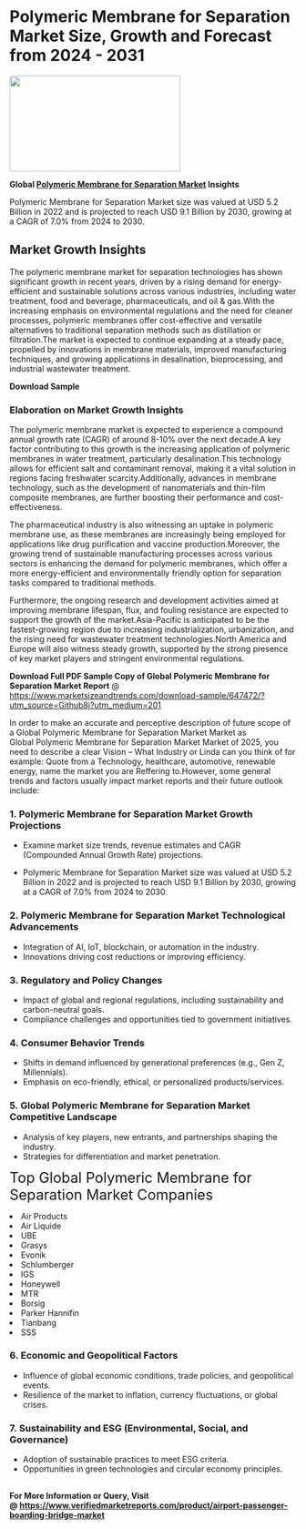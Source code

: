 <H1>Polymeric Membrane for Separation Market Size, Growth and Forecast from 2024 - 2031</H1><img class="aligncenter size-medium wp-image-584254" src="https://thirdeyenews.in/wp-content/uploads/2024/09/Global-Market-Research-300x168.jpeg" alt="" width="300" height="168" /><p><strong>Global&nbsp;<a href="https://www.marketsizeandtrends.com/download-sample/647472/?utm_source=Github8j?utm_medium=201">Polymeric Membrane for Separation Market</a> Insights</strong></p><p>Polymeric Membrane for Separation Market size was valued at USD 5.2 Billion in 2022 and is projected to reach USD 9.1 Billion by 2030, growing at a CAGR of 7.0% from 2024 to 2030.</p><p><h2>Market Growth Insights</h2> <p>The polymeric membrane market for separation technologies has shown significant growth in recent years, driven by a rising demand for energy-efficient and sustainable solutions across various industries, including water treatment, food and beverage, pharmaceuticals, and oil & gas.With the increasing emphasis on environmental regulations and the need for cleaner processes, polymeric membranes offer cost-effective and versatile alternatives to traditional separation methods such as distillation or filtration.The market is expected to continue expanding at a steady pace, propelled by innovations in membrane materials, improved manufacturing techniques, and growing applications in desalination, bioprocessing, and industrial wastewater treatment.</p> <p><strong>Download Sample</strong></p> <h3>Elaboration on Market Growth Insights</h3> <p>The polymeric membrane market is expected to experience a compound annual growth rate (CAGR) of around 8-10% over the next decade.A key factor contributing to this growth is the increasing application of polymeric membranes in water treatment, particularly desalination.This technology allows for efficient salt and contaminant removal, making it a vital solution in regions facing freshwater scarcity.Additionally, advances in membrane technology, such as the development of nanomaterials and thin-film composite membranes, are further boosting their performance and cost-effectiveness.</p> <p>The pharmaceutical industry is also witnessing an uptake in polymeric membrane use, as these membranes are increasingly being employed for applications like drug purification and vaccine production.Moreover, the growing trend of sustainable manufacturing processes across various sectors is enhancing the demand for polymeric membranes, which offer a more energy-efficient and environmentally friendly option for separation tasks compared to traditional methods.</p> <p>Furthermore, the ongoing research and development activities aimed at improving membrane lifespan, flux, and fouling resistance are expected to support the growth of the market.Asia-Pacific is anticipated to be the fastest-growing region due to increasing industrialization, urbanization, and the rising need for wastewater treatment technologies.North America and Europe will also witness steady growth, supported by the strong presence of key market players and stringent environmental regulations.</p> <p><span class=""><strong>Download Full PDF Sample Copy of Global Polymeric Membrane for Separation Market Report</strong> @ <a href="https://www.marketsizeandtrends.com/download-sample/647472/?utm_source=Github8j?utm_medium=201" target="_blank">https://www.marketsizeandtrends.com/download-sample/647472/?utm_source=Github8j?utm_medium=201</a></span></p><p>In order to make an accurate and perceptive description of future scope of a Global&nbsp;Polymeric Membrane for Separation Market Market as Global&nbsp;Polymeric Membrane for Separation Market Market of 2025, you need to describe a clear Vision &ndash; What Industry or Linda can you think of for example: Quote from a Technology, healthcare, automotive, renewable energy, name the market you are Reffering to.However, some general trends and factors usually impact market reports and their future outlook include:</p><h3>1.&nbsp;<strong>Polymeric Membrane for Separation Market Growth Projections</strong></h3><ul><li>Examine market size trends, revenue estimates and CAGR (Compounded Annual Growth Rate) projections.</li><li><p>Polymeric Membrane for Separation Market size was valued at USD 5.2 Billion in 2022 and is projected to reach USD 9.1 Billion by 2030, growing at a CAGR of 7.0% from 2024 to 2030.</p></li></ul><h3>2.&nbsp;<strong>Polymeric Membrane for Separation Market Technological Advancements</strong></h3><ul><li>Integration of AI, IoT, blockchain, or automation in the industry.</li><li>Innovations driving cost reductions or improving efficiency.</li></ul><h3>3.&nbsp;<strong>Regulatory and Policy Changes</strong></h3><ul><li>Impact of global and regional regulations, including sustainability and carbon-neutral goals.</li><li>Compliance challenges and opportunities tied to government initiatives.</li></ul><h3>4.&nbsp;<strong>Consumer Behavior Trends</strong></h3><ul><li>Shifts in demand influenced by generational preferences (e.g., Gen Z, Millennials).</li><li>Emphasis on eco-friendly, ethical, or personalized products/services.</li></ul><h3>5.&nbsp;<strong>Global Polymeric Membrane for Separation Market Competitive Landscape</strong></h3><ul><li>Analysis of key players, new entrants, and partnerships shaping the industry.</li><li>Strategies for differentiation and market penetration.</li></ul><p data-pm-slice="1 1 []"><span style="color: inherit; font-family: inherit; font-size: 25px;">Top Global Polymeric Membrane for Separation Market Companies</span></p><div class="" data-test-id=""><p><li>Air Products</li><li> Air Liquide</li><li> UBE</li><li> Grasys</li><li> Evonik</li><li> Schlumberger</li><li> IGS</li><li> Honeywell</li><li> MTR</li><li> Borsig</li><li> Parker Hannifin</li><li> Tianbang</li><li> SSS</li></p></div><h3>6.&nbsp;<strong>Economic and Geopolitical Factors</strong></h3><ul><li>Influence of global economic conditions, trade policies, and geopolitical events.</li><li>Resilience of the market to inflation, currency fluctuations, or global crises.</li></ul><h3>7.&nbsp;<strong>Sustainability and ESG (Environmental, Social, and Governance)</strong></h3><ul><li>Adoption of sustainable practices to meet ESG criteria.</li><li>Opportunities in green technologies and circular economy principles.</li></ul><h2><strong style="font-size: 14px;">For More Information or Query, Visit @&nbsp;</strong><a style="background-color: #ffffff; font-size: 14px;" href="https://www.marketsizeandtrends.com/report/polymeric-membrane-for-separation-market/" target="_blank">https://www.verifiedmarketreports.com/product/airport-passenger-boarding-bridge-market</a></h2>